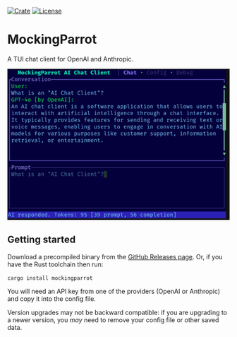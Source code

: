 [![Crate](https://img.shields.io/badge/crates.io-v0.1.0-cc5500?style=for-the-badge)](https://crates.io/crates/mockingparrot)
[![License](https://img.shields.io/badge/Unlicense-blue?style=for-the-badge&logo=unlicense&logoColor=white)](https://unlicense.org)

# MockingParrot
A TUI chat client for OpenAI and Anthropic.

![Preview](preview.png)

## Getting started
Download a precompiled binary from the [GitHub Releases page](https://github.com/ArielHorwitz/mockingparrot/releases). Or, if you have the Rust toolchain then run:
```
cargo install mockingparrot
```

You will need an API key from one of the providers (OpenAI or Anthropic) and copy it into the config file.

Version upgrades may not be backward compatible: if you are upgrading to a newer version, you _may_ need to remove your config file or other saved data.
